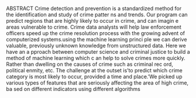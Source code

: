 ABSTRACT
Crime detection and prevention is a standardized method for the identification and study of crime patter
ns and trends. Our program can predict regions that are highly likely to occur in crime, and can imagin
e areas vulnerable to crime. Crime data analysts will help law enforcement officers speed up the crime
resolution process with the growing advent of computerized systems.using the machine learning princi
ple we can derive valuable, previously unknown knowledge from unstructured data. Here we have an a
pproach between computer science and criminal justice to build a method of machine learning which c
an help to solve crimes more quickly. Rather than dwelling on the causes of crime such as criminal rec
ord, political enmity, etc.
The challenge at the outset is’to predict which crime category is most likely to occur, provided a time 
and place.’We picked up various types of features that are seriously affecting the area of high crime, ba
sed on different indicators using different algorithms
